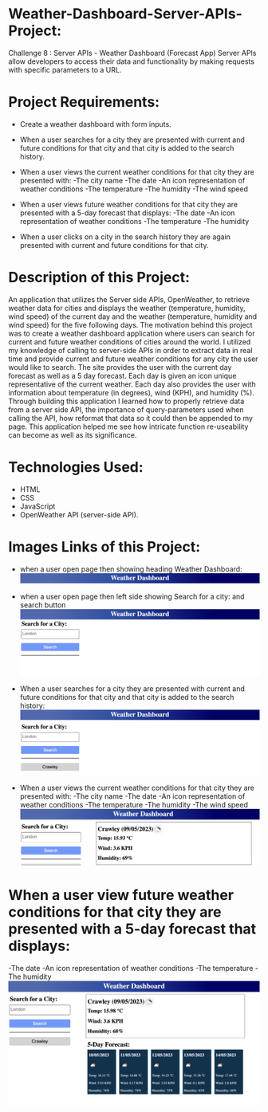 # Weather-Dashboard-Server-APIs-Project:
Challenge 8 : Server APIs - Weather Dashboard (Forecast App)
Server APIs allow developers to access their data and functionality by making requests with specific parameters to a URL.

# Project Requirements:
* Create a weather dashboard with form inputs.

* When a user searches for a city they are presented with current and future conditions for that city and that city is added to the search history.

* When a user views the current weather conditions for that city they are presented with:
  -The city name
  -The date
  -An icon representation of weather conditions
  -The temperature 
  -The humidity
  -The wind speed

* When a user views future weather conditions for that city they are presented with a 5-day forecast that displays:
 -The date
 -An icon representation of weather conditions
 -The temperature
 -The humidity

* When a user clicks on a city in the search history they are again presented with current and future conditions for that city.

# Description of this Project: 
An application that utilizes the Server side APIs, OpenWeather, to retrieve weather data for cities and displays the weather (temperature, humidity, wind speed) of the current day and the weather (temperature, humidity and wind speed) for the five following days.
The motivation behind this project was to create a weather dashboard application where users can search for current and future weather conditions of cities around the world. I utilized my knowledge of calling to server-side APIs in order to extract data in real time and provide current and future weather conditions for any city the user would like to search. The site provides the user with the current day forecast as well as a 5 day forecast. Each day is given an icon unique representative of the current weather. Each day also provides the user with information about temperature (in degrees), wind (KPH), and humidity (%). Through building this application I learned how to properly retrieve data from a server side API, the importance of query-parameters used when calling the API, how reformat that data so it could then be appended to my page. This application helped me see how intricate function re-useability can become as well as its significance.

# Technologies Used:
 * HTML
 * CSS
 * JavaScript
 * OpenWeather API (server-side API). 
  
# Images Links of this Project:

* when a user open page then showing heading Weather Dashboard:
![alt](./images/img-1.png)

* when a user open page then left side showing Search for a city: and search button
![alt](./images/img-2.png)

* When a user searches for a city they are presented with current and future conditions for that city and that city is added to the search history:
![alt](./images/img-3.png)

* When a user views the current weather conditions for that city they are presented with:
  -The city name
  -The date
  -An icon representation of weather conditions
  -The temperature
  -The humidity
  -The wind speed
 ![alt](./images/img-4.png) 

# When a user view future weather conditions for that city they are presented with a 5-day forecast that displays:
  -The date
  -An icon representation of weather conditions
  -The temperature
  -The humidity
 ![alt](./images/img-5.png)   